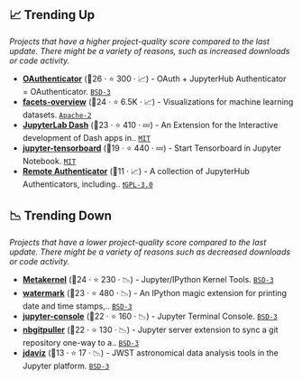 ## 📈 Trending Up

_Projects that have a higher project-quality score compared to the last update. There might be a variety of reasons, such as increased downloads or code activity._

- <b><a href="https://github.com/jupyterhub/oauthenticator">OAuthenticator</a></b> (🥇26 ·  ⭐ 300 · 📈) - OAuth + JupyterHub Authenticator = OAuthenticator. <code><a href="http://bit.ly/3aKzpTv">BSD-3</a></code>
- <b><a href="https://github.com/PAIR-code/facets">facets-overview</a></b> (🥈24 ·  ⭐ 6.5K · 📈) - Visualizations for machine learning datasets. <code><a href="http://bit.ly/3nYMfla">Apache-2</a></code>
- <b><a href="https://github.com/plotly/jupyterlab-dash">JupyterLab Dash</a></b> (🥇23 ·  ⭐ 410 · 💤) - An Extension for the Interactive development of Dash apps in.. <code><a href="http://bit.ly/34MBwT8">MIT</a></code>
- <b><a href="https://github.com/lspvic/jupyter_tensorboard">jupyter-tensorboard</a></b> (🥈19 ·  ⭐ 440 · 💤) - Start Tensorboard in Jupyter Notebook. <code><a href="http://bit.ly/34MBwT8">MIT</a></code>
- <b><a href="https://github.com/rasmunk/jhub-authenticators">Remote Authenticator</a></b> (🥉11 · 📈) - A collection of JupyterHub Authenticators, including.. <code><a href="http://bit.ly/2M0xdwT">❗️GPL-3.0</a></code>

## 📉 Trending Down

_Projects that have a lower project-quality score compared to the last update. There might be a variety of reasons such as decreased downloads or code activity._

- <b><a href="https://github.com/Calysto/metakernel">Metakernel</a></b> (🥇24 ·  ⭐ 230 · 📉) - Jupyter/IPython Kernel Tools. <code><a href="http://bit.ly/3aKzpTv">BSD-3</a></code>
- <b><a href="https://github.com/rasbt/watermark">watermark</a></b> (🥈23 ·  ⭐ 480 · 📉) - An IPython magic extension for printing date and time stamps,.. <code><a href="http://bit.ly/3aKzpTv">BSD-3</a></code>
- <b><a href="https://github.com/jupyter/jupyter_console">jupyter-console</a></b> (🥉22 ·  ⭐ 160 · 📉) - Jupyter Terminal Console. <code><a href="http://bit.ly/3aKzpTv">BSD-3</a></code>
- <b><a href="https://github.com/jupyterhub/nbgitpuller">nbgitpuller</a></b> (🥈22 ·  ⭐ 130 · 📉) - Jupyter server extension to sync a git repository one-way to a.. <code><a href="http://bit.ly/3aKzpTv">BSD-3</a></code>
- <b><a href="https://github.com/spacetelescope/jdaviz">jdaviz</a></b> (🥉13 ·  ⭐ 17 · 📉) - JWST astronomical data analysis tools in the Jupyter platform. <code><a href="http://bit.ly/3aKzpTv">BSD-3</a></code>

